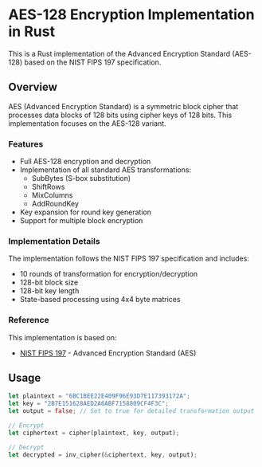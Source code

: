 # AES-128 Encryption Implementation in Rust

This is a Rust implementation of the Advanced Encryption Standard (AES-128) based on the NIST FIPS 197 specification.

## Overview

AES (Advanced Encryption Standard) is a symmetric block cipher that processes data blocks of 128 bits using cipher keys of 128 bits. This implementation focuses on the AES-128 variant.

### Features

- Full AES-128 encryption and decryption
- Implementation of all standard AES transformations:
  - SubBytes (S-box substitution)
  - ShiftRows
  - MixColumns
  - AddRoundKey
- Key expansion for round key generation
- Support for multiple block encryption

### Implementation Details

The implementation follows the NIST FIPS 197 specification and includes:

- 10 rounds of transformation for encryption/decryption
- 128-bit block size
- 128-bit key length
- State-based processing using 4x4 byte matrices

### Reference

This implementation is based on:

- [NIST FIPS 197](https://nvlpubs.nist.gov/nistpubs/FIPS/NIST.FIPS.197-upd1.pdf) - Advanced Encryption Standard (AES)

## Usage

```rust
let plaintext = "6BC1BEE22E409F96E93D7E117393172A";
let key = "2B7E151628AED2A6ABF7158809CF4F3C";
let output = false; // Set to true for detailed transformation output

// Encrypt
let ciphertext = cipher(plaintext, key, output);

// Decrypt
let decrypted = inv_cipher(&ciphertext, key, output);
```
